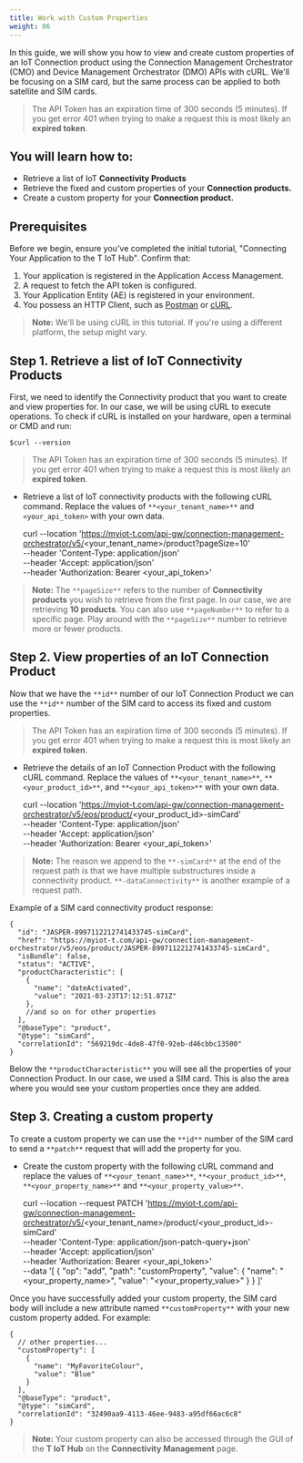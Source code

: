 ```yaml
---
title: Work with Custom Properties
weight: 06
---
```

In this guide, we will show you how to view and create custom properties of an IoT Connection product using the Connection Management Orchestrator (CMO) and Device Management Orchestrator (DMO) APIs with cURL. We'll be focusing on a SIM card, but the same process can be applied to both satellite and SIM cards.


> The API Token has an expiration time of 300 seconds (5 minutes). If you get error 401 when trying to make a request this is most likely an **expired token**.
## You will learn how to:
- Retrieve a list of IoT **Connectivity Products**
- Retrieve the fixed and custom properties of your **Connection products.**
- Create a custom property for your **Connection product.**
## Prerequisites

Before we begin, ensure you've completed the initial tutorial, "Connecting Your Application to the T IoT Hub". Confirm that:

1. Your application is registered in the Application Access Management.
2. A request to fetch the API token is configured.
3. Your Application Entity (AE) is registered in your environment.
4. You possess an HTTP Client, such as [Postman](https://www.postman.com/) or [cURL](https://curl.se/).


> **Note:** We'll be using cURL in this tutorial. If you're using a different platform, the setup might vary.
## Step 1. Retrieve a list of IoT Connectivity Products

First, we need to identify the Connectivity product that you want to create and view properties for. In our case, we will be using cURL to execute operations. To check if cURL is installed on your hardware, open a terminal or CMD and run:


    $curl --version


> The API Token has an expiration time of 300 seconds (5 minutes). If you get error 401 when trying to make a request this is most likely an **expired token**.


- Retrieve a list of IoT connectivity products with the following cURL command. Replace the values of `**<your_tenant_name>**` and `<your_api_token>` with your own data.


    curl --location 'https://myiot-t.com/api-gw/connection-management-orchestrator/v5/<your_tenant_name>/product?pageSize=10' \
    --header 'Content-Type: application/json' \
    --header 'Accept: application/json' \
    --header 'Authorization: Bearer <your_api_token>'


> **Note:** The `**pageSize**` refers to the number of **Connectivity products** you wish to retrieve from the first page. In our case, we are retrieving **10 products**. You can also use `**pageNumber**` to refer to a specific page. Play around with the `**pageSize**` number to retrieve more or fewer products.


## Step 2. View properties of an IoT Connection Product 

Now that we have the `**id**` number of our IoT Connection Product we can use the `**id**` number of the SIM card to access its fixed and custom properties.


> The API Token has an expiration time of 300 seconds (5 minutes). If you get error 401 when trying to make a request this is most likely an **expired token**.


- Retrieve the details of an IoT Connection Product with the following cURL command. Replace the values of `**<your_tenant_name>**`, `**<your_product_id>**`, and `**<your_api_token>**` with your own data.


    curl --location 'https://myiot-t.com/api-gw/connection-management-orchestrator/v5/eos/product/<your_product_id>-simCard' \
    --header 'Content-Type: application/json' \
    --header 'Accept: application/json' \
    --header 'Authorization: Bearer <your_api_token>'


> **Note:** The reason we append to the `**-simCard**` at the end of the request path is that we have multiple substructures inside a connectivity product. `**-dataConnectivity**` is another example of a request path.

Example of a SIM card connectivity product response:


    {
      "id": "JASPER-8997112212741433745-simCard",
      "href": "https://myiot-t.com/api-gw/connection-management-orchestrator/v5/eos/product/JASPER-8997112212741433745-simCard",
      "isBundle": false,
      "status": "ACTIVE",
      "productCharacteristic": [
        {
          "name": "dateActivated",
          "value": "2021-03-23T17:12:51.871Z"
        },
        //and so on for other properties
      ],
      "@baseType": "product",
      "@type": "simCard",
      "correlationId": "569219dc-4de8-47f0-92eb-d46cbbc13500"
    }

Below the `**productCharacteristic**` you will see all the properties of your Connection Product. In our case, we used a SIM card. This is also the area where you would see your custom properties once they are added.


## Step 3. Creating a custom property

To create a custom property we can use the `**id**` number of the SIM card to send a `**patch**` request that will add the property for you.


- Create the custom property with the following cURL command and replace the values of `**<your_tenant_name>**`, `**<your_product_id>**`, `**<your_property_name>**` and `**<your_property_value>**`.


    curl --location --request PATCH 'https://myiot-t.com/api-gw/connection-management-orchestrator/v5/<your_tenant_name>/product/<your_product_id>-simCard' \
    --header 'Content-Type: application/json-patch-query+json' \
    --header 'Accept: application/json' \
    --header 'Authorization: Bearer <your_api_token>' \
    --data '[
      {
        "op": "add",
        "path": "customProperty",
        "value": {
          "name": "<your_property_name>",
          "value": "<your_property_value>"
        }
      }
    ]'

Once you have successfully added your custom property, the SIM card body will include a new attribute named `**customProperty**` with your new custom property added. For example:


    {
      // other properties...
      "customProperty": [
        {
          "name": "MyFavoriteColour",
          "value": "Blue"
        }
      ],
      "@baseType": "product",
      "@type": "simCard",
      "correlationId": "32490aa9-4113-46ee-9483-a95df66ac6c8"
    }


> **Note:** Your custom property can also be accessed through the GUI of the **T IoT Hub** on the **Connectivity Management** page.

